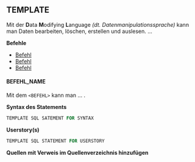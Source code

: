 ## TEMPLATE
Mit der **D**ata **M**odifying **L**anguage *(dt. Datenmanipulationssprache)* kann man Daten bearbeiten, löschen, erstellen und auslesen. ...

**Befehle**

- [Befehl](#Befehl)
- [Befehl](#Befehl)
- [Befehl](#Befehl)

#### BEFEHL_NAME
Mit dem `<BEFEHL>` kann man ... .

**Syntax des Statements**
```sql
TEMPLATE SQL SATEMENT FOR SYNTAX
```
**Userstory(s)**
```sql
TEMPLATE SQL STATEMENT FOR USERSTORY
```

**Quellen mit Verweis im Quellenverzeichnis hinzufügen**
